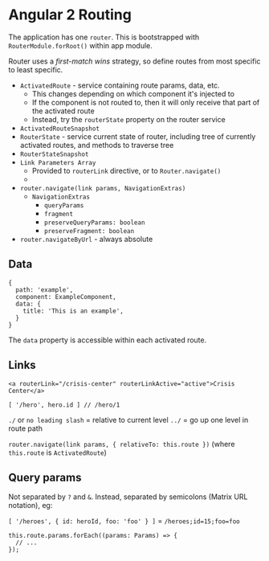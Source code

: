 Angular 2 Routing
=================

The application has one `router`. This is bootstrapped with `RouterModule.forRoot()` within app module.

Router uses a *first-match wins* strategy, so define routes from most specific to least specific.
 
- `ActivatedRoute` - service containing route params, data, etc.
  - This changes depending on which component it's injected to
  - If the component is not routed to, then it will only receive that part of the activated route
  - Instead, try the `routerState` property on the router service
- `ActivatedRouteSnapshot`
- `RouterState` - service current state of router, including tree of currently activated routes, and methods to traverse tree
- `RouterStateSnapshot` 
- `Link Parameters Array`
  - Provided to `routerLink` directive, or to `Router.navigate()`
  - 
- `router.navigate(link params, NavigationExtras)`
  - `NavigationExtras`
    - `queryParams`
    - `fragment`
    - `preserveQueryParams: boolean`
    - `preserveFragment: boolean`
- `router.navigateByUrl` - always absolute

Data
----

```
{
  path: 'example',
  component: ExampleComponent,
  data: {
    title: 'This is an example',
  }
}
```

The `data` property is accessible within each activated route.

Links
-----

```
<a routerLink="/crisis-center" routerLinkActive="active">Crisis Center</a>
```

```
[ '/hero', hero.id ] // /hero/1
```

`./` or `no leading slash` = relative to current level
`../` = go up one level in route path

`router.navigate(link params, { relativeTo: this.route })` (where `this.route` is `ActivatedRoute`)




Query params
------------

Not separated by `?` and `&`. Instead, separated by semicolons (Matrix URL notation), eg:

`[ '/heroes', { id: heroId, foo: 'foo' } ]` = `/heroes;id=15;foo=foo`

```
this.route.params.forEach((params: Params) => {
  // ...
});
```
